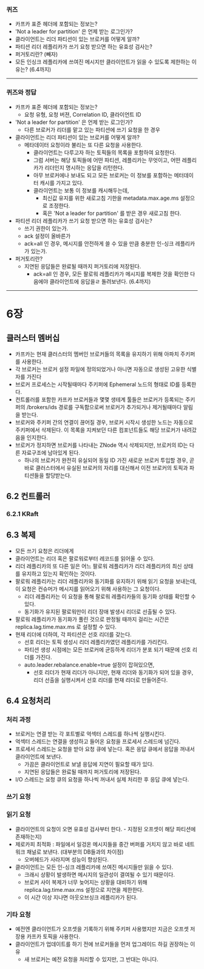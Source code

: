 ### 퀴즈
 * 카프카 표준 헤더에 포함되는 정보는?
 * 'Not a leader for partition' 은 언제 받는 로그인가?
 * 클라이언트는 리더 파티션이 있는 브로커를 어떻게 알까?
 * 파티션 리더 레플리카가 쓰기 요청 받으면 하는 유효성 검사는?
 * 퍼거토리란? (빼자)
 * 모든 인싱크 레플리카에 쓰여진 메시지만 클라이언트가 읽을 수 있도록 제한하는 이유는?
(6.4까지)

---

  
### 퀴즈와 정답
 * 카프카 표준 헤더에 포함되는 정보는?
    * 요청 유형, 요청 버젼, Correlation ID, 클라이언트 ID
 * 'Not a leader for partition' 은 언제 받는 로그인가?
   * 다른 브로커가 리더를 맡고 있는 파티션에 쓰기 요청을 한 경우
 * 클라이언트는 리더 파티션이 있는 브로커를 어떻게 알까?
   * 메타데이터 요청이라 불리는 또 다른 요청을 사용한다.
     * 클라이언트는 다루고자 하는 토픽들의 목록을 포함하여 요청한다.
     * 그럼 서버는 해당 토픽들에 어떤 파티션, 레플리카는 무엇이고, 어떤 레플리카가 리더인지 명시하는 응답을 리턴한다.
     * 아무 브로커에나 보내도 되고 모든 브로커는 이 정보를 포함하는 메터데이터 캐시를 가지고 있다.
     * 클라이언트는 보통 이 정보를 캐시해두는데,
        * 최신값 유지를 위한 새로고침 기한을 metadata.max.age.ms 설정으로 조정한다.
        * 혹은 'Not a leader for partition' 를 받은 경우 새로고침 한다.
 * 파티션 리더 레플리카가 쓰기 요청 받으면 하는 유효성 검사는?
    * 쓰기 권한이 있는가.
    * ack 설정이 올바른가
    * ack=all 인 경우, 메시지를 안전하게 쓸 수 있을 만큼 충분한 인-싱크 레플리카가 있는가.
 * 퍼거토리란?
    * 지연된 응답들은 완료될 때까지 퍼거토리에 저장된다.
      * ack=all 인 경우, 모든 팔로워 레플리카가 메시지를 복제한 것을 확인한 다음에야 클라이언트에 응답을ㄹ 돌려보낸다.
(6.4까지)


---
  
# 6장

## 클러스터 멤버십
 * 카프카는 현재 클러스터의 멤버인 브로커들의 목록을 유지하기 위해 아파치 주키퍼를 사용한다.
 * 각 브로커는 브로커 설정 파일에 정의되었거나 아니면 자동으로 생성된 고유한 식별자를 가진다
 * 브로커 프로세스는 시작될때마다 주키퍼에 Ephemeral 노드의 형태로 ID를 등록한다.
 * 컨트롤러를 포함한 카프카 브로커들과 몇몇 생테계 툴들은 브로커가 등록되는 주키퍼의 /brokers/ids 경로를 구독함으로써 브로커가 추가되거나 제거될때마다 알림을 받는다.
 * 브로커와 주키퍼 간의 연결이 끊어질 경우, 브로커 시작시 생성한 노드는 자동으로 주키퍼에서 삭제된다. 이 목록을 지켜보던 다른 컴포넌트들도 해당 브로커가 내려갔음을 인지한다.
 * 브로커가 정지하면 브로커를 나타내는 ZNode 역시 삭제되지만, 브로커의 ID는 다른 자료구조에 남아있게 된다.
   * 하나의 브로커가 완전히 유실되어 동일 ID 가진 새로운 브로커 투입할 경우, 곧바로 클러스터에서 유실된 브로커의 자리를 대신해서 이전 브로커의 토픽과 파티션들을 할당받는다.
  
## 6.2 컨트롤러

### 6.2.1 KRaft

## 6.3 복제
 * 모든 쓰기 요청은 리더에게
 * 클라이언트는 리더 혹은 팔로워로부터 레코드를 읽어올 수 있다.
 * 리더 레플리카의 또 다른 일은 어느 팔로워 레플리카가 리더 레플리카의 최신 상태를 유지하고 있는지 확인하는 것이다.
 * 팔로워 레플리카는 리더 레플리카와 동기화를 유지하기 위해 읽기 요청을 보내는데, 이 요청은 컨슈머가 메시지를 읽어오기 위해 사용하는 그 요청이다.
   * 리더 레플리카는 이 요청을 통해 팔로워 레플리카들의 동기화 상태를 확인할 수 있다.
   * 동기화가 유지된 팔로워만이 리더 장애 발생시 리더로 선출될 수 있다.
 * 팔로워 레플리카가 동기화가 풀린 것으로 판정될 때까지 걸리는 시간은 replica.lag.time.max.ms 로 설정할 수 있다.
 * 현재 리더에 더하여, 각 파티션은 선호 리더를 갖는다.
   * 선호 리더는 토픽 생성시 리더 레플리카였던 레플리카를 가리킨다.
   * 파티션 생성 시점에는 모든 브로커에 균등하게 리더가 분포 되기 때문에 선호 리더를 가진다.
   * auto.leader.rebalance.enable=true 설정이 잡혀있으면,
      * 선호 리더가 현재 리더가 아니지만, 현재 리더와 동기화가 되어 있을 경우, 리더 선출을 실행시켜서 선호 리더를 현재 리더로 만들어준다.

## 6.4 요청처리
### 처리 과정
 * 브로커는 연결 받는 각 포트별로 억섹터 스레드를 하나씩 실행시킨다.
 * 억섹터 스레드는 연결을 생성하고 들어온 요청을 프로세서 스레드에 넘긴다.
 * 프로세서 스레드는 요청을 받아 요청 큐에 넣는다. 혹은 응답 큐에서 응답을 꺼내서 클라이언트에 보낸다.
   * 가끔은 클라이언트로 보낼 응답에 지연이 필요할 때가 있다.
   * 지연된 응답들은 완료될 때까지 퍼거토리에 저장된다. 
 * I/O 스레드는 요청 큐의 요청을 하나씩 꺼내서 실제 처리한 후 응답 큐에 넣는다.


### 쓰기 요청


### 읽기 요청
 * 클라이언트의 요청이 오면 유효성 검사부터 한다. - 지정된 오프셋이 해당 파티션에 존재하는지)
 * 제로카피 최적화 : 파일에서 일겅온 메시지들을 중간 버퍼를 거치지 않고 바로 네트워크 채널로 보낸다. (대부분의 DB들과의 차이점)
    * 오버헤드가 사라지며 성능이 향상된다.
 * 클라이언트는 모든 인-싱크 레플리카에 쓰여진 메시지들만 읽을 수 있다.
    * 크래시 상황이 발생하면 메시지의 일관성이 결여될 수 있기 때문이다.
    * 브로커 사이 복제가 너무 늦어지는 상황을 대비하기 위해 replica.lag.time.max.ms 설정으로 지연을 제한한다.
    * 이 시간 이상 지나면 아웃오브싱크 레플리카가 된다.

### 기타 요청
 * 예전엔 클라이언트가 오프셋을 기록하기 위해 주키퍼 사용했지만 지금은 오프셋 저장용 카프카 토픽을 사용한다.
 * 클라이언트가 업데이트를 하기 전에 브로커들을 먼저 업그레이드 하길 권장하는 이유
    * 새 브로커는 예전 요청을 처리할 수 있지만, 그 반대는 아니다. 






